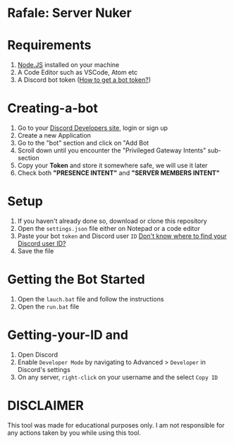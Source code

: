 <h1>Rafale: Server Nuker<h1>

# Requirements
1. [Node.JS](https://nodejs.org/en/) installed on your machine
2. A Code Editor such as VSCode, Atom etc
3. A Discord bot token ([How to get a bot token?](#Creating-a-bot))

# Creating-a-bot
1. Go to your [Discord Developers site](https://discord.com/developers/applications), login or sign up
2. Create a new Application
3. Go to the "bot" section and click on "Add Bot
4. Scroll down until you encounter the "Privileged Gateway Intents" sub-section
5. Copy your **Token** and store it somewhere safe, we will use it later
6. Check both **"PRESENCE INTENT"** and **"SERVER MEMBERS INTENT"**

# Setup
1. If you haven't already done so, download or clone this repository
2. Open the `settings.json` file either on Notepad or a code editor
3. Paste your bot `token` and Discord user `ID` [Don't know where to find your Discord user ID?](#Getting-your-ID)
4. Save the file

# Getting the Bot Started
1. Open the `lauch.bat` file and follow the instructions 
2. Open the `run.bat` file

# Getting-your-ID and
1. Open Discord
2. Enable `Developer Mode` by navigating to Advanced > `Developer` in Discord's settings
3. On any server, `right-click` on your username and the select `Copy ID`

# DISCLAIMER

This tool was made for educational purposes only. I am not responsible for any actions taken by you while using this tool.